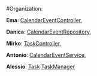 #Organization:

**Ema**: [CalendarEventController](src/main/java/it/unibz/taskcalendarservice/CalendarEventController.java),

**Danica**: [CalendarEventRepository](src/main/java/it/unibz/taskcalendarservice/CalendarEventRepository.java),

**Mirko**: [TaskController](src/main/java/it/unibz/taskcalendarservice/TaskController.java),

**Antonio**: [CalendarEventService](src/main/java/it/unibz/taskcalendarservice/CalendarEventService.java),

**Alessio**: [Task](src/main/java/it/unibz/taskcalendarservice/Task.java)
             [TaskManager](src/main/java/it/unibz/taskcalendarservice/TaskManager.java)
